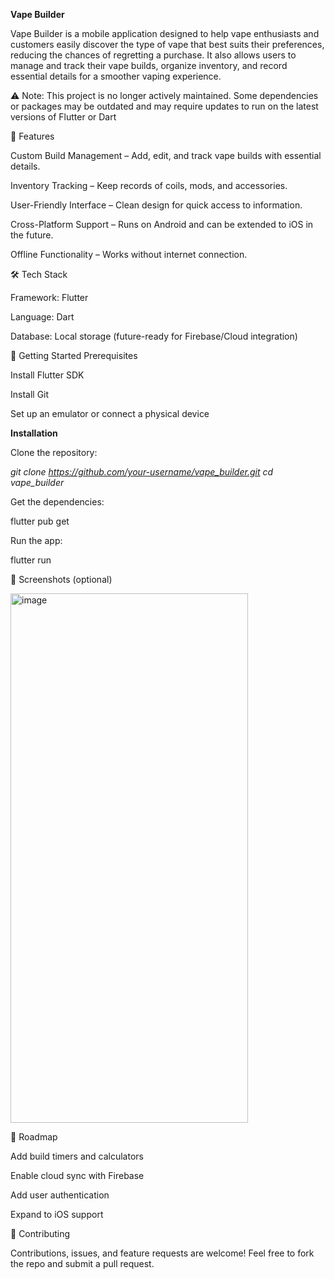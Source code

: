 **Vape Builder**

Vape Builder is a mobile application designed to help vape enthusiasts and customers easily discover the type of vape that best suits their preferences, reducing the chances of regretting a purchase. It also allows users to manage and track their vape builds, organize inventory, and record essential details for a smoother vaping experience.

⚠️ Note: This project is no longer actively maintained. Some dependencies or packages may be outdated and may require updates to run on the latest versions of Flutter or Dart

📱 Features

Custom Build Management – Add, edit, and track vape builds with essential details.

Inventory Tracking – Keep records of coils, mods, and accessories.

User-Friendly Interface – Clean design for quick access to information.

Cross-Platform Support – Runs on Android and can be extended to iOS in the future.

Offline Functionality – Works without internet connection.

🛠️ Tech Stack

Framework: Flutter

Language: Dart

Database: Local storage (future-ready for Firebase/Cloud integration)

🚀 Getting Started
Prerequisites

Install Flutter SDK

Install Git

Set up an emulator or connect a physical device

**Installation**

Clone the repository:

_git clone https://github.com/your-username/vape_builder.git
cd vape_builder_


Get the dependencies:

flutter pub get


Run the app:

flutter run

📸 Screenshots (optional)

<img width="380" height="847" alt="image" src="https://github.com/user-attachments/assets/1343f069-2c7e-430f-bcc4-63aa63ee3811" />


📌 Roadmap

 Add build timers and calculators

 Enable cloud sync with Firebase

 Add user authentication

 Expand to iOS support

🤝 Contributing

Contributions, issues, and feature requests are welcome!
Feel free to fork the repo and submit a pull request.
